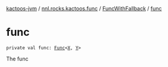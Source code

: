 [kactoos-jvm](../../index.md) / [nnl.rocks.kactoos.func](../index.md) / [FuncWithFallback](index.md) / [func](./func.md)

# func

`private val func: `[`Func`](../../nnl.rocks.kactoos/-func/index.md)`<`[`X`](index.md#X)`, `[`Y`](index.md#Y)`>`

The func

